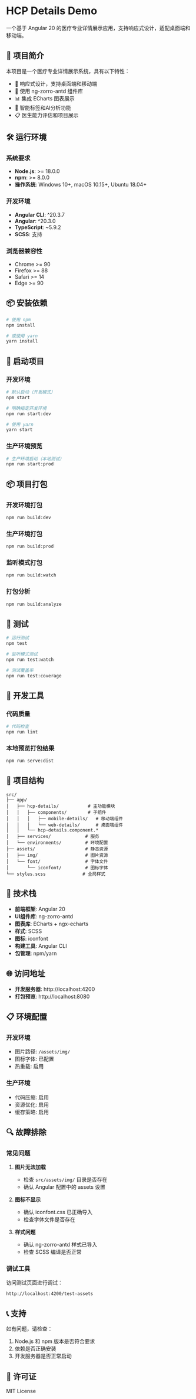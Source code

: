 # HCP Details Demo

一个基于 Angular 20 的医疗专业详情展示应用，支持响应式设计，适配桌面端和移动端。

## 🚀 项目简介

本项目是一个医疗专业详情展示系统，具有以下特性：
- 📱 响应式设计，支持桌面端和移动端
- 🎨 使用 ng-zorro-antd 组件库
- 📊 集成 ECharts 图表展示
- 🎯 智能标签和AI分析功能
- 📋 医生能力评估和项目展示

## 🛠️ 运行环境

### 系统要求
- **Node.js**: >= 18.0.0
- **npm**: >= 8.0.0
- **操作系统**: Windows 10+, macOS 10.15+, Ubuntu 18.04+

### 开发环境
- **Angular CLI**: ^20.3.7
- **Angular**: ^20.3.0
- **TypeScript**: ~5.9.2
- **SCSS**: 支持

### 浏览器兼容性
- Chrome >= 90
- Firefox >= 88
- Safari >= 14
- Edge >= 90

## 📦 安装依赖

```bash
# 使用 npm
npm install

# 或使用 yarn
yarn install
```

## 🚀 启动项目

### 开发环境
```bash
# 默认启动（开发模式）
npm start

# 明确指定开发环境
npm run start:dev

# 使用 yarn
yarn start
```

### 生产环境预览
```bash
# 生产环境启动（本地测试）
npm run start:prod
```

## 📦 项目打包

### 开发环境打包
```bash
npm run build:dev
```

### 生产环境打包
```bash
npm run build:prod
```

### 监听模式打包
```bash
npm run build:watch
```

### 打包分析
```bash
npm run build:analyze
```

## 🧪 测试

```bash
# 运行测试
npm test

# 监听模式测试
npm run test:watch

# 测试覆盖率
npm run test:coverage
```

## 🔧 开发工具

### 代码质量
```bash
# 代码检查
npm run lint
```

### 本地预览打包结果
```bash
npm run serve:dist
```

## 📁 项目结构

```
src/
├── app/
│   ├── hcp-details/           # 主功能模块
│   │   ├── components/        # 子组件
│   │   │   ├── mobile-details/   # 移动端组件
│   │   │   └── web-details/      # 桌面端组件
│   │   └── hcp-details.component.*
│   ├── services/             # 服务
│   └── environments/         # 环境配置
├── assets/                   # 静态资源
│   ├── img/                  # 图片资源
│   └── font/                 # 字体文件
│       └── iconfont/         # 图标字体
└── styles.scss              # 全局样式
```

## 🎨 技术栈

- **前端框架**: Angular 20
- **UI组件库**: ng-zorro-antd
- **图表库**: ECharts + ngx-echarts
- **样式**: SCSS
- **图标**: iconfont
- **构建工具**: Angular CLI
- **包管理**: npm/yarn

## 🌐 访问地址

- **开发服务器**: http://localhost:4200
- **打包预览**: http://localhost:8080

## 📋 环境配置

### 开发环境
- 图片路径: `/assets/img/`
- 图标字体: 已配置
- 热重载: 启用

### 生产环境
- 代码压缩: 启用
- 资源优化: 启用
- 缓存策略: 启用

## 🔍 故障排除

### 常见问题

1. **图片无法加载**
   - 检查 `src/assets/img/` 目录是否存在
   - 确认 Angular 配置中的 assets 设置

2. **图标不显示**
   - 确认 iconfont.css 已正确导入
   - 检查字体文件是否存在

3. **样式问题**
   - 确认 ng-zorro-antd 样式已导入
   - 检查 SCSS 编译是否正常

### 调试工具

访问测试页面进行调试：
```
http://localhost:4200/test-assets
```

## 📞 支持

如有问题，请检查：
1. Node.js 和 npm 版本是否符合要求
2. 依赖是否正确安装
3. 开发服务器是否正常启动

## 📄 许可证

MIT License
